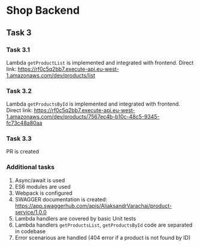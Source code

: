 # Shop Backend

## Task 3

### Task 3.1
Lambda `getProductList` is implemented and integrated with frontend. 
Direct link: https://rf0c5q2bb7.execute-api.eu-west-1.amazonaws.com/dev/products/list

### Task 3.2
Lambda `getProductsById` is implemented and integrated with frontend.
Direct link: https://rf0c5q2bb7.execute-api.eu-west-1.amazonaws.com/dev/products/7567ec4b-b10c-48c5-9345-fc73c48a80aa

### Task 3.3
PR is created

### Additional tasks
1. Async/await is used
2. ES6 modules are used
3. Webpack is configured
4. SWAGGER documentation is created: https://app.swaggerhub.com/apis/AliaksandrVarachai/product-service/1.0.0
5. Lambda handlers are covered by basic Unit tests
6. Lambda handlers `getProductsList`, `getProductsById` code are separated in codebase
7. Error scenarious are handled (404 error if a product is not found by ID)
